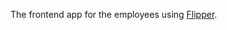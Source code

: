 The frontend app for the employees using [Flipper](https://github.com/PaulRBerg/CryptoLife/tree/Honeybadgerz_Flipper).